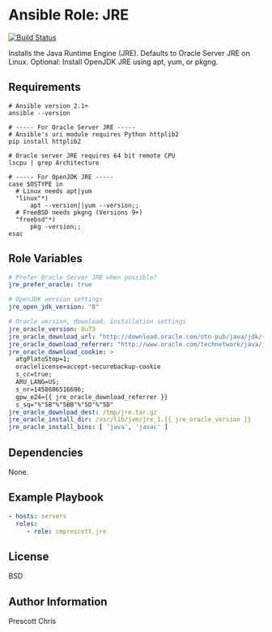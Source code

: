 Ansible Role: JRE
=========
[![Build Status](https://travis-ci.org/cmprescott/ansible-role-jre.svg?branch=master)](https://travis-ci.org/cmprescott/ansible-role-jre)

Installs the Java Runtime Engine (JRE). Defaults to Oracle Server JRE on Linux. Optional: Install OpenJDK JRE using apt, yum, or pkgng.

Requirements
------------

```shell
# Ansible version 2.1+
ansible --version

# ----- For Oracle Server JRE -----
# Ansible's uri module requires Python httplib2
pip install httplib2

# Oracle server JRE requires 64 bit remote CPU 
lscpu | grep Architecture

# ----- For OpenJDK JRE -----
case $OSTYPE in
  # Linux needs apt|yum
  "linux"*)
      apt --version||yum --version;;
  # FreeBSD needs pkgng (Versions 9+)
  "freebsd"*)
      pkg -version;;
esac
```

Role Variables
--------------

```yaml
# Prefer Oracle Server JRE when possible?
jre_prefer_oracle: true

# OpenJDK version settings
jre_open_jdk_version: "8"

# Oracle version, download, installation settings
jre_oracle_version: 8u73
jre_oracle_download_url: "http://download.oracle.com/otn-pub/java/jdk/{{ jre_oracle_version }}-b02/server-jre-{{ jre_oracle_version }}-linux-x64.tar.gz"
jre_oracle_download_referrer: "http://www.oracle.com/technetwork/java/javase/downloads/server-jre8-downloads-2133154.html"
jre_oracle_download_cookie: >
  atgPlatoStop=1;
  oraclelicense=accept-securebackup-cookie
  s_cc=true;
  ARU_LANG=US;
  s_nr=1458606516696;
  gpw_e24={{ jre_oracle_download_referrer }}
  s_sq="%"5B"%"5BB"%"5D"%"5D"
jre_oracle_download_dest: /tmp/jre.tar.gz
jre_oracle_install_dir: /usr/lib/jvm/jre_1.{{ jre_oracle_version }}
jre_oracle_install_bins: [ 'java', 'javac' ]
```

Dependencies
------------

None.

Example Playbook
----------------

```yaml
- hosts: servers
  roles:
     - role: cmprescott.jre
```

License
-------

BSD

Author Information
------------------

Prescott Chris
